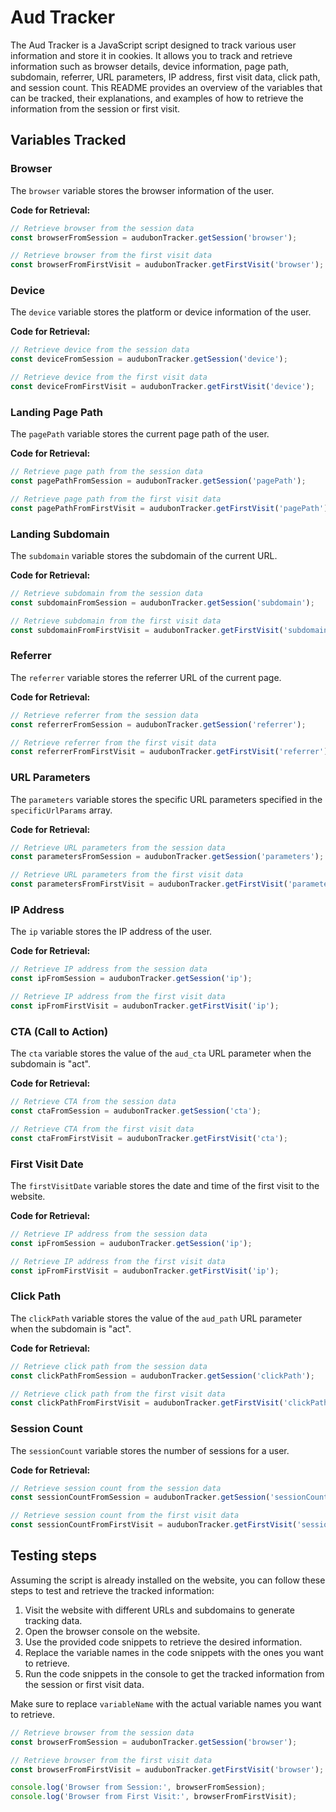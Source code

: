 # Aud Tracker

The Aud Tracker is a JavaScript script designed to track various user information and store it in cookies. It allows you to track and retrieve information such as browser details, device information, page path, subdomain, referrer, URL parameters, IP address, first visit data, click path, and session count. This README provides an overview of the variables that can be tracked, their explanations, and examples of how to retrieve the information from the session or first visit.

## Variables Tracked

### Browser

The `browser` variable stores the browser information of the user.

**Code for Retrieval:**

```javascript
// Retrieve browser from the session data
const browserFromSession = audubonTracker.getSession('browser');

// Retrieve browser from the first visit data
const browserFromFirstVisit = audubonTracker.getFirstVisit('browser');
```

### Device

The `device` variable stores the platform or device information of the user.

**Code for Retrieval:**
```javascript
// Retrieve device from the session data
const deviceFromSession = audubonTracker.getSession('device');

// Retrieve device from the first visit data
const deviceFromFirstVisit = audubonTracker.getFirstVisit('device');
```

### Landing Page Path

The `pagePath` variable stores the current page path of the user.

**Code for Retrieval:**
```javascript
// Retrieve page path from the session data
const pagePathFromSession = audubonTracker.getSession('pagePath');

// Retrieve page path from the first visit data
const pagePathFromFirstVisit = audubonTracker.getFirstVisit('pagePath');
```

### Landing Subdomain

The `subdomain` variable stores the subdomain of the current URL.

**Code for Retrieval:**
```javascript
// Retrieve subdomain from the session data
const subdomainFromSession = audubonTracker.getSession('subdomain');

// Retrieve subdomain from the first visit data
const subdomainFromFirstVisit = audubonTracker.getFirstVisit('subdomain');
```

### Referrer

The `referrer` variable stores the referrer URL of the current page.

**Code for Retrieval:**
```javascript
// Retrieve referrer from the session data
const referrerFromSession = audubonTracker.getSession('referrer');

// Retrieve referrer from the first visit data
const referrerFromFirstVisit = audubonTracker.getFirstVisit('referrer');
```

### URL Parameters

The `parameters` variable stores the specific URL parameters specified in the `specificUrlParams` array.

**Code for Retrieval:**
```javascript
// Retrieve URL parameters from the session data
const parametersFromSession = audubonTracker.getSession('parameters');

// Retrieve URL parameters from the first visit data
const parametersFromFirstVisit = audubonTracker.getFirstVisit('parameters');
```

### IP Address

The `ip` variable stores the IP address of the user.

**Code for Retrieval:**
```javascript
// Retrieve IP address from the session data
const ipFromSession = audubonTracker.getSession('ip');

// Retrieve IP address from the first visit data
const ipFromFirstVisit = audubonTracker.getFirstVisit('ip');
```

### CTA (Call to Action)

The `cta` variable stores the value of the `aud_cta` URL parameter when the subdomain is "act".

**Code for Retrieval:**
```javascript
// Retrieve CTA from the session data
const ctaFromSession = audubonTracker.getSession('cta');

// Retrieve CTA from the first visit data
const ctaFromFirstVisit = audubonTracker.getFirstVisit('cta');
```

### First Visit Date

The `firstVisitDate` variable stores the date and time of the first visit to the website.

**Code for Retrieval:**
```javascript
// Retrieve IP address from the session data
const ipFromSession = audubonTracker.getSession('ip');

// Retrieve IP address from the first visit data
const ipFromFirstVisit = audubonTracker.getFirstVisit('ip');
```

### Click Path

The `clickPath` variable stores the value of the `aud_path` URL parameter when the subdomain is "act".

**Code for Retrieval:**
```javascript
// Retrieve click path from the session data
const clickPathFromSession = audubonTracker.getSession('clickPath');

// Retrieve click path from the first visit data
const clickPathFromFirstVisit = audubonTracker.getFirstVisit('clickPath');
```

### Session Count

The `sessionCount` variable stores the number of sessions for a user.

**Code for Retrieval:**
```javascript
// Retrieve session count from the session data
const sessionCountFromSession = audubonTracker.getSession('sessionCount');

// Retrieve session count from the first visit data
const sessionCountFromFirstVisit = audubonTracker.getFirstVisit('sessionCount');
```

## Testing steps
Assuming the script is already installed on the website, you can follow these steps to test and retrieve the tracked information:
1. Visit the website with different URLs and subdomains to generate tracking data.
2. Open the browser console on the website.
3. Use the provided code snippets to retrieve the desired information.
4. Replace the variable names in the code snippets with the ones you want to retrieve.
5. Run the code snippets in the console to get the tracked information from the session or first visit data.

Make sure to replace `variableName` with the actual variable names you want to retrieve.
```javascript
// Retrieve browser from the session data
const browserFromSession = audubonTracker.getSession('browser');

// Retrieve browser from the first visit data
const browserFromFirstVisit = audubonTracker.getFirstVisit('browser');

console.log('Browser from Session:', browserFromSession);
console.log('Browser from First Visit:', browserFromFirstVisit);
```